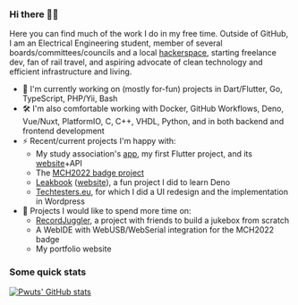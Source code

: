 ### Hi there 👋🏼
Here you can find much of the work I do in my free time. Outside of GitHub, I am an Electrical Engineering student, member of several boards/committees/councils and a local [hackerspace](https://revspace.nl), starting freelance dev, fan of rail travel, and aspiring advocate of clean technology and efficient infrastructure and living.

* 🔭 I'm currently working on (mostly for-fun) projects in Dart/Flutter, Go, TypeScript, PHP/Yii, Bash
* 🛠️ I'm also comfortable working with Docker, GitHub Workflows, Deno, Vue/Nuxt, PlatformIO, C, C++, VHDL, Python, and in both backend and frontend development
* ⚡ Recent/current projects I'm happy with:
  * My study association's [app](https://github.com/hoco-etv/flutter-etv-app), my first Flutter project, and its [website](https://etv.tudelft.nl)+API
  * The [MCH2022 badge project](https://github.com/badgeteam/mch2022-project)
  * [Leakbook](https://github.com/Pwuts/leakbook) ([website](https://facebooklekcheck.nl)), a fun project I did to learn Deno
  * [Techtesters.eu](https://techtesters.eu), for which I did a UI redesign and the implementation in Wordpress
* 🚧 Projects I would like to spend more time on:
  * [RecordJuggler](https://github.com/RecordJuggler), a project with friends to build a jukebox from scratch
  * A WebIDE with WebUSB/WebSerial integration for the MCH2022 badge
  * My portfolio website

### Some quick stats
[![Pwuts' GitHub stats](https://github-readme-stats.vercel.app/api?username=Pwuts&count_private=true&show_icons=true&theme=dark&hide_title=true)](https://github.com/anuraghazra/github-readme-stats)
